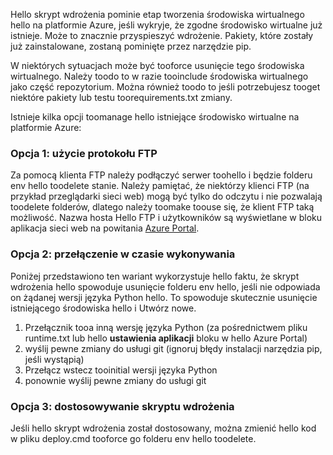 Hello skrypt wdrożenia pominie etap tworzenia środowiska wirtualnego hello na platformie Azure, jeśli wykryje, że zgodne środowisko wirtualne już istnieje.  Może to znacznie przyspieszyć wdrożenie.  Pakiety, które zostały już zainstalowane, zostaną pominięte przez narzędzie pip.

W niektórych sytuacjach może być tooforce usunięcie tego środowiska wirtualnego.  Należy toodo to w razie tooinclude środowiska wirtualnego jako część repozytorium.  Można również toodo to jeśli potrzebujesz tooget niektóre pakiety lub testu toorequirements.txt zmiany.

Istnieje kilka opcji toomanage hello istniejące środowisko wirtualne na platformie Azure:

### <a name="option-1-use-ftp"></a>Opcja 1: użycie protokołu FTP
Za pomocą klienta FTP należy podłączyć serwer toohello i będzie folderu env hello toodelete stanie.  Należy pamiętać, że niektórzy klienci FTP (na przykład przeglądarki sieci web) mogą być tylko do odczytu i nie pozwalają toodelete folderów, dlatego należy toomake toouse się, że klient FTP taką możliwość.  Nazwa hosta Hello FTP i użytkowników są wyświetlane w bloku aplikacja sieci web na powitania [Azure Portal](https://portal.azure.com).

### <a name="option-2-toggle-runtime"></a>Opcja 2: przełączenie w czasie wykonywania
Poniżej przedstawiono ten wariant wykorzystuje hello faktu, że skrypt wdrożenia hello spowoduje usunięcie folderu env hello, jeśli nie odpowiada on żądanej wersji języka Python hello.  To spowoduje skutecznie usunięcie istniejącego środowiska hello i Utwórz nowe.

1. Przełącznik tooa inną wersję języka Python (za pośrednictwem pliku runtime.txt lub hello **ustawienia aplikacji** bloku w hello Azure Portal)
2. wyślij pewne zmiany do usługi git (ignoruj błędy instalacji narzędzia pip, jeśli wystąpią)
3. Przełącz wstecz tooinitial wersji języka Python
4. ponownie wyślij pewne zmiany do usługi git

### <a name="option-3-customize-deployment-script"></a>Opcja 3: dostosowywanie skryptu wdrożenia
Jeśli hello skrypt wdrożenia został dostosowany, można zmienić hello kod w pliku deploy.cmd tooforce go folderu env hello toodelete.

